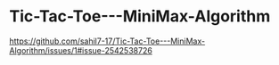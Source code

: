 # Tic-Tac-Toe---MiniMax-Algorithm
https://github.com/sahil7-17/Tic-Tac-Toe---MiniMax-Algorithm/issues/1#issue-2542538726
